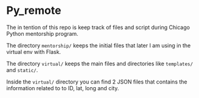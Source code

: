 # Py_remote
The in tention of this repo is keep track of files and script during Chicago Python mentorship program.

The directory `mentorship/` keeps the initial files that later I am using in the virtual env with Flask.

The directory `virtual/` keeps the main files and directories like `templates/` and `static/`.

Inside the `virtual/` directory you can find 2 JSON files that contains the information related to to ID, lat, long and city.
